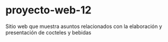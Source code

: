 # proyecto-web-12
Sitio web que muestra asuntos relacionados con la elaboración y presentación  de cocteles y bebidas
